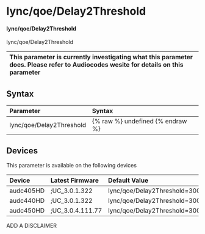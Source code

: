 ﻿---
description: lync/qoe/Delay2Threshold
search: false
---

# lync/qoe/Delay2Threshold

#### lync/qoe/Delay2Threshold

lync/qoe/Delay2Threshold


| This parameter is currently investigating what this parameter does. Please refer to Audiocodes wesite for details on this parameter | 
| :--- |

## Syntax
| Parameter | Syntax |
| :--- | :--- |
|lync/qoe/Delay2Threshold | {% raw %} undefined {% endraw %}|

## Devices
This parameter is available on the following devices

| Device | Latest Firmware | Default Value |
|:---|:---|:---|
| audc405HD | ;UC_3.0.1.322 | lync/qoe/Delay2Threshold=300 
| audc440HD | ;UC_3.0.1.322 | lync/qoe/Delay2Threshold=300 
| audc450HD | ;UC_3.0.4.111.77 | lync/qoe/Delay2Threshold=300 

ADD A DISCLAIMER
